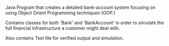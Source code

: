 Java Program that creates a detailed bank-account system focusing on using Object Orient Programming techniques (OOP.)

Contains classes for both 'Bank' and 'BankAccount' in order to simulate the full financial infrastructure a customer might deal with.

Also contains Test file for verified output and simulation.
